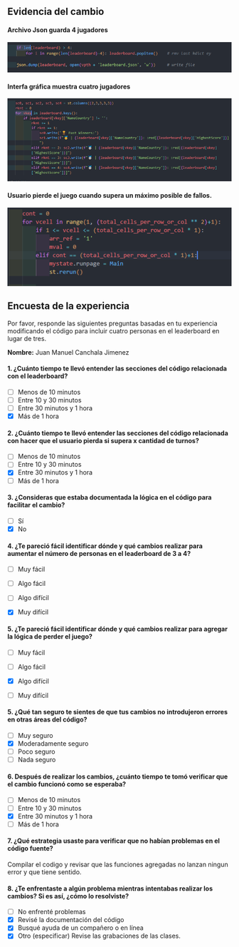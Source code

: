 
## Evidencia del cambio

#### Archivo Json guarda 4 jugadores
![mejora1.png](img/mejora1.png)
#### Interfa gráfica muestra cuatro jugadores
![mejora2.png](img/mejora2.png)
#### Usuario pierde el juego cuando supera un máximo posible de fallos.
![mejora3.png](img/mejora3.png)
## Encuesta de la experiencia
Por favor, responde las siguientes preguntas basadas en tu experiencia modificando el código para incluir cuatro personas en el leaderboard en lugar de tres.

**Nombre:**
Juan Manuel Canchala Jimenez
#### 1. ¿Cuánto tiempo te llevó entender las secciones del código relacionada con el leaderboard?
- [ ] Menos de 10 minutos
- [ ] Entre 10 y 30 minutos
- [ ] Entre 30 minutos y 1 hora
- [x] Más de 1 hora

#### 2. ¿Cuánto tiempo te llevó entender las secciones del código relacionada con hacer que el usuario pierda si supera x cantidad de turnos?
- [ ] Menos de 10 minutos
- [ ] Entre 10 y 30 minutos
- [x] Entre 30 minutos y 1 hora
- [ ] Más de 1 hora

#### 3. ¿Consideras que estaba documentada la lógica en el código para facilitar el cambio?
- [ ] Sí
- [x] No

#### 4. ¿Te pareció fácil identificar dónde y qué cambios realizar para aumentar el número de personas en el leaderboard de 3 a 4?
- [ ] Muy fácil
- [ ] Algo fácil
- [ ] Algo difícil
- [x] Muy difícil


#### 5. ¿Te pareció fácil identificar dónde y qué cambios realizar para agregar la lógica de perder el juego?
- [ ] Muy fácil
- [ ] Algo fácil
- [x] Algo difícil
- [ ] Muy difícil


#### 5. ¿Qué tan seguro te sientes de que tus cambios no introdujeron errores en otras áreas del código?
- [ ] Muy seguro
- [x] Moderadamente seguro
- [ ] Poco seguro
- [ ] Nada seguro

#### 6. Después de realizar los cambios, ¿cuánto tiempo te tomó verificar que el cambio funcionó como se esperaba?
- [ ] Menos de 10 minutos
- [ ] Entre 10 y 30 minutos
- [x] Entre 30 minutos y 1 hora
- [ ] Más de 1 hora

#### 7. ¿Qué estrategia usaste para verificar que no habían problemas en el código fuente?
Compilar el codigo y revisar que las funciones agregadas no lanzan ningun error y que tiene sentido.

#### 8. ¿Te enfrentaste a algún problema mientras intentabas realizar los cambios? Si es así, ¿cómo lo resolviste?
- [ ] No enfrenté problemas
- [x] Revisé la documentación del código
- [x] Busqué ayuda de un compañero o en línea
- [x] Otro (especificar) Revise las grabaciones de las clases.
